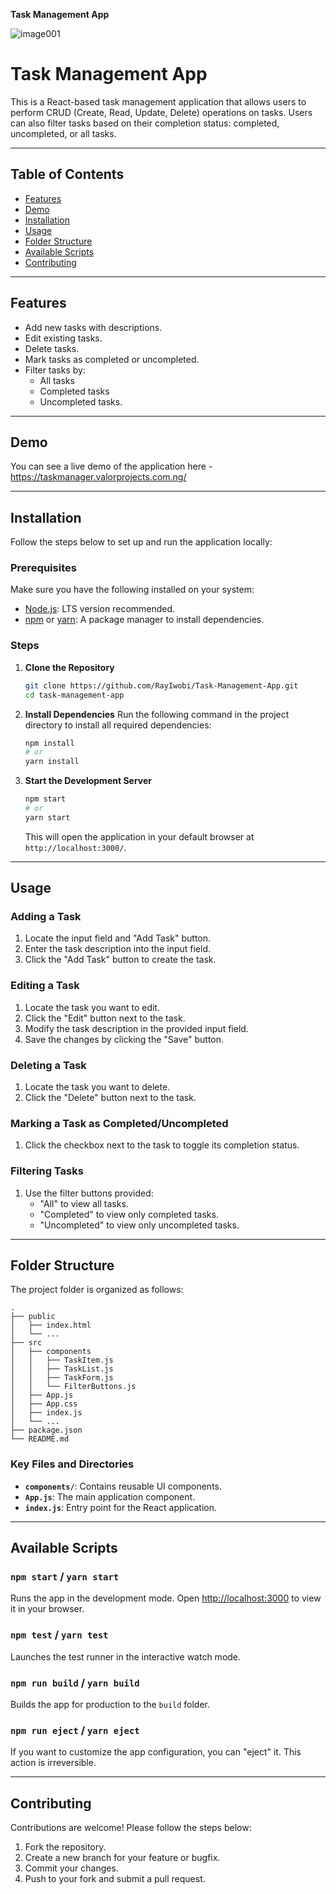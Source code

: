 **Task Management App**

![image001](https://github.com/user-attachments/assets/0170068b-280a-4897-8b65-0982713f27e0)

# Task Management App

This is a React-based task management application that allows users to perform CRUD (Create, Read, Update, Delete) operations on tasks. Users can also filter tasks based on their completion status: completed, uncompleted, or all tasks.

---

## Table of Contents
- [Features](#features)
- [Demo](#demo)
- [Installation](#installation)
- [Usage](#usage)
- [Folder Structure](#folder-structure)
- [Available Scripts](#available-scripts)
- [Contributing](#contributing)

---

## Features
- Add new tasks with descriptions.
- Edit existing tasks.
- Delete tasks.
- Mark tasks as completed or uncompleted.
- Filter tasks by:
  - All tasks
  - Completed tasks
  - Uncompleted tasks.

---

## Demo
You can see a live demo of the application here - https://taskmanager.valorprojects.com.ng/

---

## Installation

Follow the steps below to set up and run the application locally:

### Prerequisites
Make sure you have the following installed on your system:
- [Node.js](https://nodejs.org/): LTS version recommended.
- [npm](https://www.npmjs.com/) or [yarn](https://yarnpkg.com/): A package manager to install dependencies.

### Steps
1. **Clone the Repository**
   ```bash
   git clone https://github.com/RayIwobi/Task-Management-App.git
   cd task-management-app
   ```

2. **Install Dependencies**
   Run the following command in the project directory to install all required dependencies:
   ```bash
   npm install
   # or
   yarn install
   ```

3. **Start the Development Server**
   ```bash
   npm start
   # or
   yarn start
   ```
   This will open the application in your default browser at `http://localhost:3000/`.

---

## Usage

### Adding a Task
1. Locate the input field and "Add Task" button.
2. Enter the task description into the input field.
3. Click the "Add Task" button to create the task.

### Editing a Task
1. Locate the task you want to edit.
2. Click the "Edit" button next to the task.
3. Modify the task description in the provided input field.
4. Save the changes by clicking the "Save" button.

### Deleting a Task
1. Locate the task you want to delete.
2. Click the "Delete" button next to the task.

### Marking a Task as Completed/Uncompleted
1. Click the checkbox next to the task to toggle its completion status.

### Filtering Tasks
1. Use the filter buttons provided:
   - "All" to view all tasks.
   - "Completed" to view only completed tasks.
   - "Uncompleted" to view only uncompleted tasks.

---

## Folder Structure

The project folder is organized as follows:

```
.
├── public
│   ├── index.html
│   └── ...
├── src
│   ├── components
│   │   ├── TaskItem.js
│   │   ├── TaskList.js
│   │   ├── TaskForm.js
│   │   └── FilterButtons.js
│   ├── App.js
│   ├── App.css
│   ├── index.js
│   └── ...
├── package.json
└── README.md
```

### Key Files and Directories
- **`components/`**: Contains reusable UI components.
- **`App.js`**: The main application component.
- **`index.js`**: Entry point for the React application.

---

## Available Scripts

### `npm start` / `yarn start`
Runs the app in the development mode. Open [http://localhost:3000](http://localhost:3000) to view it in your browser.

### `npm test` / `yarn test`
Launches the test runner in the interactive watch mode.

### `npm run build` / `yarn build`
Builds the app for production to the `build` folder.

### `npm run eject` / `yarn eject`
If you want to customize the app configuration, you can "eject" it. This action is irreversible.

---

## Contributing

Contributions are welcome! Please follow the steps below:

1. Fork the repository.
2. Create a new branch for your feature or bugfix.
3. Commit your changes.
4. Push to your fork and submit a pull request.



